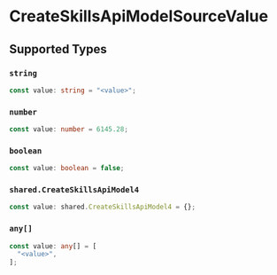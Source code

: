 # CreateSkillsApiModelSourceValue


## Supported Types

### `string`

```typescript
const value: string = "<value>";
```

### `number`

```typescript
const value: number = 6145.28;
```

### `boolean`

```typescript
const value: boolean = false;
```

### `shared.CreateSkillsApiModel4`

```typescript
const value: shared.CreateSkillsApiModel4 = {};
```

### `any[]`

```typescript
const value: any[] = [
  "<value>",
];
```

